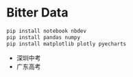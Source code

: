 # Bitter Data

```bash
pip install notebook nbdev
pip install pandas numpy
pip install matplotlib plotly pyecharts
```

- 深圳中考
- 广东高考
